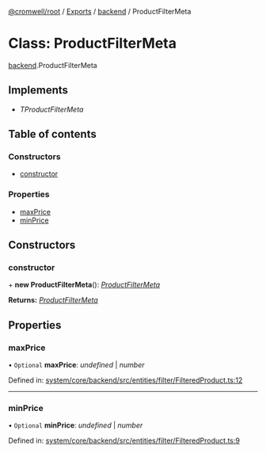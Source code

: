 [@cromwell/root](../README.md) / [Exports](../modules.md) / [backend](../modules/backend.md) / ProductFilterMeta

# Class: ProductFilterMeta

[backend](../modules/backend.md).ProductFilterMeta

## Implements

* *TProductFilterMeta*

## Table of contents

### Constructors

- [constructor](backend.productfiltermeta.md#constructor)

### Properties

- [maxPrice](backend.productfiltermeta.md#maxprice)
- [minPrice](backend.productfiltermeta.md#minprice)

## Constructors

### constructor

\+ **new ProductFilterMeta**(): [*ProductFilterMeta*](backend.productfiltermeta.md)

**Returns:** [*ProductFilterMeta*](backend.productfiltermeta.md)

## Properties

### maxPrice

• `Optional` **maxPrice**: *undefined* \| *number*

Defined in: [system/core/backend/src/entities/filter/FilteredProduct.ts:12](https://github.com/CromwellCMS/Cromwell/blob/ccdbdd0/system/core/backend/src/entities/filter/FilteredProduct.ts#L12)

___

### minPrice

• `Optional` **minPrice**: *undefined* \| *number*

Defined in: [system/core/backend/src/entities/filter/FilteredProduct.ts:9](https://github.com/CromwellCMS/Cromwell/blob/ccdbdd0/system/core/backend/src/entities/filter/FilteredProduct.ts#L9)
